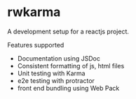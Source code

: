# rwkarma

A development setup for a reactjs project.

Features supported
* Documentation using JSDoc
* Consistent formatting of js, html files
* Unit testing with Karma 
* e2e testing with protractor
* front end bundling using Web Pack
